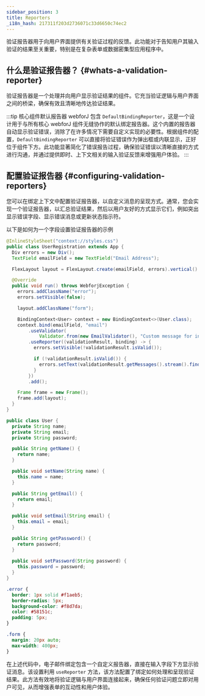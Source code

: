 ```yaml
---
sidebar_position: 3
title: Reporters
_i18n_hash: 217311f203d2736071c33d6650c74ec2
---
```

验证报告器用于向用户界面提供有关验证过程的反馈。此功能对于告知用户其输入验证的结果至关重要，特别是在复杂表单或数据密集型应用程序中。

## 什么是验证报告器？ {#whats-a-validation-reporter}

验证报告器是一个处理并向用户显示验证结果的组件。它充当验证逻辑与用户界面之间的桥梁，确保有效且清晰地传达验证结果。

:::tip 核心组件默认报告器
webforJ 包含 `DefaultBindingReporter`，这是一个设计用于与所有核心 webforJ 组件无缝协作的默认绑定报告器。这个内置的报告器自动显示验证错误，消除了在许多情况下需要自定义实现的必要性。根据组件的配置，`DefaultBindingReporter` 可以直接将验证错误作为弹出框或内联显示，正好位于组件下方。此功能显著简化了错误报告过程，确保验证错误以清晰直接的方式进行沟通，并通过提供即时、上下文相关的输入验证反馈来增强用户体验。
:::

## 配置验证报告器 {#configuring-validation-reporters}

您可以在绑定上下文中配置验证报告器，以自定义消息的呈现方式。通常，您会实现一个验证报告器，以汇总验证结果，然后以用户友好的方式显示它们，例如突出显示错误字段、显示错误消息或更新状态指示符。

以下是如何为一个字段设置验证报告器的示例

<Tabs>
<TabItem value="UserRegistration" label="UserRegistration.java">

```java showLineNumbers
@InlineStyleSheet("context://styles.css")
public class UserRegistration extends App {
  Div errors = new Div();
  TextField emailField = new TextField("Email Address");

  FlexLayout layout = FlexLayout.create(emailField, errors).vertical().build();

  @Override
  public void run() throws WebforjException {
    errors.addClassName("error");
    errors.setVisible(false);

    layout.addClassName("form");

    BindingContext<User> context = new BindingContext<>(User.class);
    context.bind(emailField, "email")
        .useValidator(
            Validator.from(new EmailValidator(), "Custom message for invalid email address"))
        .useReporter((validationResult, binding) -> {
          errors.setVisible(!validationResult.isValid());

          if (!validationResult.isValid()) {
            errors.setText(validationResult.getMessages().stream().findFirst().orElse(""));
          }
        })
        .add();

    Frame frame = new Frame();
    frame.add(layout);
  }
}
```

</TabItem>
<TabItem value="User" label="User.java">

```java showLineNumbers
public class User {
  private String name;
  private String email;
  private String password;

  public String getName() {
    return name;
  }

  public void setName(String name) {
    this.name = name;
  }

  public String getEmail() {
    return email;
  }

  public void setEmail(String email) {
    this.email = email;
  }

  public String getPassword() {
    return password;
  }
  
  public void setPassword(String password) {
    this.password = password;
  }
}
```

</TabItem>
<TabItem value="styles" label="styles.css">

```css showLineNumbers
.error {
  border: 1px solid #f1aeb5;
  border-radius: 5px;
  background-color: #f8d7da;
  color: #58151c;
  padding: 5px;
}

.form {
  margin: 20px auto;
  max-width: 400px;
}
```

</TabItem>
</Tabs>

在上述代码中，电子邮件绑定包含一个自定义报告器，直接在输入字段下方显示验证消息。该设置利用 `useReporter` 方法，该方法配置了绑定如何处理和呈现验证结果。此方法有效地将验证逻辑与用户界面连接起来，确保任何验证问题立即对用户可见，从而增强表单的互动性和用户体验。
